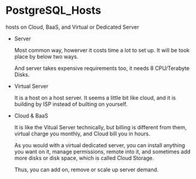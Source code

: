 # PostgreSQL_Hosts
hosts on Cloud, BaaS, and Virtual or Dedicated Server

* Server

    Most common way, howerver it costs time a lot to set up. It will be took place by below two ways.
    
    And server takes expensive requirements too, it needs 8 CPU/Terabyte Disks.
    
* Virtual Server

    It is a host on a host server. It seems a little bit like cloud, and it is building by ISP instead of builting on yourself. 


* Cloud & BaaS

  It is like the Vitual Server technically, but billing is different from them, virtual charge you monthly, and Cloud bill you in hours.
  
  As you would with a virtual dedicated server, you can install anything you want on it, manage permissions, remote into it, and sometimes add more disks or disk space, which is called Cloud Storage.
  
  Thus, you can add on, remove or scale up server  demand.












